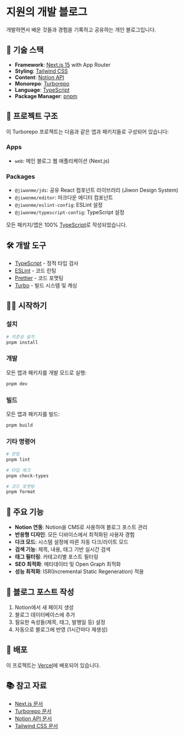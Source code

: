 # 지원의 개발 블로그

개발하면서 배운 것들과 경험을 기록하고 공유하는 개인 블로그입니다.

## 🚀 기술 스택

- **Framework**: [Next.js 15](https://nextjs.org/) with App Router
- **Styling**: [Tailwind CSS](https://tailwindcss.com/)
- **Content**: [Notion API](https://developers.notion.com/)
- **Monorepo**: [Turborepo](https://turborepo.com/)
- **Language**: [TypeScript](https://www.typescriptlang.org/)
- **Package Manager**: [pnpm](https://pnpm.io/)

## 📁 프로젝트 구조

이 Turborepo 프로젝트는 다음과 같은 앱과 패키지들로 구성되어 있습니다:

### Apps

- `web`: 메인 블로그 웹 애플리케이션 (Next.js)

### Packages

- `@jiwonme/jds`: 공유 React 컴포넌트 라이브러리 (Jiwon Design System)
- `@jiwonme/editor`: 마크다운 에디터 컴포넌트
- `@jiwonme/eslint-config`: ESLint 설정
- `@jiwonme/typescript-config`: TypeScript 설정

모든 패키지/앱은 100% [TypeScript](https://www.typescriptlang.org/)로 작성되었습니다.

## 🛠️ 개발 도구

- [TypeScript](https://www.typescriptlang.org/) - 정적 타입 검사
- [ESLint](https://eslint.org/) - 코드 린팅
- [Prettier](https://prettier.io) - 코드 포맷팅
- [Turbo](https://turborepo.com/) - 빌드 시스템 및 캐싱

## 🏃‍♂️ 시작하기

### 설치

```bash
# 의존성 설치
pnpm install
```

### 개발

모든 앱과 패키지를 개발 모드로 실행:

```bash
pnpm dev
```

### 빌드

모든 앱과 패키지를 빌드:

```bash
pnpm build
```

### 기타 명령어

```bash
# 린팅
pnpm lint

# 타입 체크
pnpm check-types

# 코드 포맷팅
pnpm format
```

## 🌟 주요 기능

- **Notion 연동**: Notion을 CMS로 사용하여 블로그 포스트 관리
- **반응형 디자인**: 모든 디바이스에서 최적화된 사용자 경험
- **다크 모드**: 시스템 설정에 따른 자동 다크/라이트 모드
- **검색 기능**: 제목, 내용, 태그 기반 실시간 검색
- **태그 필터링**: 카테고리별 포스트 필터링
- **SEO 최적화**: 메타데이터 및 Open Graph 최적화
- **성능 최적화**: ISR(Incremental Static Regeneration) 적용

## 📝 블로그 포스트 작성

1. Notion에서 새 페이지 생성
2. 블로그 데이터베이스에 추가
3. 필요한 속성들(제목, 태그, 발행일 등) 설정
4. 자동으로 블로그에 반영 (1시간마다 재생성)

## 🚀 배포

이 프로젝트는 [Vercel](https://vercel.com)에 배포되어 있습니다.

## 📚 참고 자료

- [Next.js 문서](https://nextjs.org/docs)
- [Turborepo 문서](https://turborepo.com/docs)
- [Notion API 문서](https://developers.notion.com/)
- [Tailwind CSS 문서](https://tailwindcss.com/docs)
